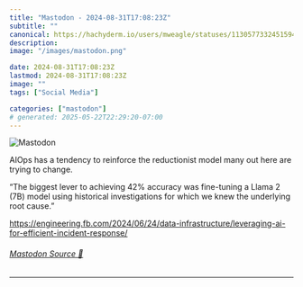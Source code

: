 ```yaml
---
title: "Mastodon - 2024-08-31T17:08:23Z"
subtitle: ""
canonical: https://hachyderm.io/users/mweagle/statuses/113057733245159437
description:
image: "/images/mastodon.png"

date: 2024-08-31T17:08:23Z
lastmod: 2024-08-31T17:08:23Z
image: ""
tags: ["Social Media"]

categories: ["mastodon"]
# generated: 2025-05-22T22:29:20-07:00
---
```

![Mastodon](/images/mastodon.png)

<p>AIOps has a tendency to reinforce the reductionist model many out here are trying to change. </p><p>“The biggest lever to achieving 42% accuracy was fine-tuning a Llama 2 (7B) model using historical investigations for which we knew the underlying root cause.”</p><p><a href="https://engineering.fb.com/2024/06/24/data-infrastructure/leveraging-ai-for-efficient-incident-response/" target="_blank" rel="nofollow noopener noreferrer" translate="no"><span class="invisible">https://</span><span class="ellipsis">engineering.fb.com/2024/06/24/</span><span class="invisible">data-infrastructure/leveraging-ai-for-efficient-incident-response/</span></a></p>


###### [Mastodon Source 🐘](https://hachyderm.io/@mweagle/113057733245159437)

___
